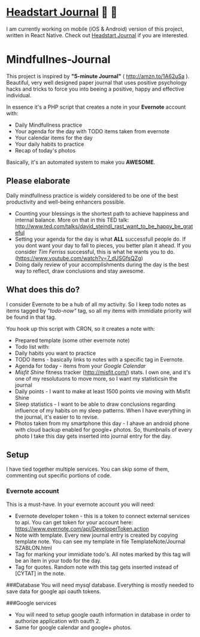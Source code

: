 # [Headstart Journal](http://headstart.artpi.net/) 🚀 📖

I am currently working on mobile (iOS & Android) version of this project, written in React Native.
Check out [Headstart Journal](http://headstart.artpi.net/) if you are interested.

# Mindfullnes-Journal

This project is inspired by **"5-minute Journal"** ( http://amzn.to/1A62uSa ). Beautiful, very well designed paper journal that uses positive psychology hacks and tricks to force you into beeing a positive, happy and effective individual.

In essence it's a PHP script that creates a note in your **Evernote** account with:
* Daily Mindfullness practice
* Your agenda for the day with TODO items taken from evernote
* Your calendar items for the day
* Your daily habits to practice
* Recap of today's photos

Basically, it's an automated system to make you **AWESOME**.

## Please elaborate

Daily mindfullness practice is widely considered to be one of the best productivity and well-being enhancers possible.

* Counting your blessings is the shortest path to achieve happiness and internal balance. More on that in this TED talk: http://www.ted.com/talks/david_steindl_rast_want_to_be_happy_be_grateful
* Setting your agenda for the day is what **ALL** successfull people do. If you dont want your day to fall to pieces, you better plan it ahead. If you consider *Tim Ferriss* successful, this is what he wants you to do. (https://www.youtube.com/watch?v=7_dUSGfsQZg)
* Doing daily review of your accomplishments during the day is the best way to reflect, draw conclusions and stay awesome.


## What does this do?
I consider  Evernote to be a hub of all my activity. So I keep todo notes as items tagged by *"todo-now"* tag, so all my items with immidiate priority will be found in that tag.

You hook up this script with CRON, so it creates a note with:
* Prepared template (some other evernote note)
* Todo list with:
 * Daily habits you want to practice
 * TODO items  - basically links to notes with a specific tag in Evernote.
 * Agenda for today - items from your *Google Calendar*
*  *Misfit Shine* fitness tracker (http://misfit.com/) stats. I own one, and it's one of my resolutuons to move more, so I want my statisticsin the journal
 * Daily points - I want to make at least 1500 points vie moving with Misfit Shine
 * Sleep statistics - I want to be able to draw conclusions regarding influence of my habits on my sleep patterns. When I have everything in the journal, it's easier to to revise.
* Photos taken from my smartphone this day - I ahave an android phone with cloud backup enabled for google+ photos. So, thumbnails of every photo I take this day gets inserted into journal entry for the day. 

## Setup

I have tied together multiple services. You can skip some of them, commenting out specific portions of code.

### Evernote account
This is a must-have. In your evernote account you will need:
* Evernote developer token - this is a token to connect external services to api. You can get token for your account here: https://www.evernote.com/api/DeveloperToken.action
* Note with template. Every new journal entry is created by copying template note. You can see my template in file TemplateNote/Journal SZABLON.html
* Tag for marking your immidiate todo's. All notes marked by this tag will be an item in your todo for the day.
* Tag for quotes. Random note with this tag gets inserted instead of [CYTAT] in the note.

###Database
You will need mysql database. Everything is mostly needed to save data for google api oauth tokens.

###Google services
* You will need to setup google oauth information in database in order to authorize application with oauth 2.
* Same for google calendar and google+ photos.




